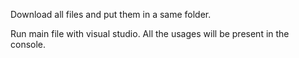 Download all files and put them in a same folder.

Run main file with visual studio. All the usages will be present in the console.
